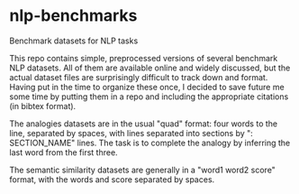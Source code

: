 # nlp-benchmarks
Benchmark datasets for NLP tasks

This repo contains simple, preprocessed versions of several benchmark NLP datasets. All of them are available online and widely discussed, but the actual dataset files are surprisingly difficult to track down and format. Having put in the time to organize these once, I decided to save future me some time by putting them in a repo and including the appropriate citations (in bibtex format).

The analogies datasets are in the usual "quad" format: four words to the line, separated by spaces, with lines separated into sections by ": SECTION_NAME" lines. The task is to complete the analogy by inferring the last word from the first three.

The semantic similarity datasets are generally in a "word1 word2 score" format, with the words and score separated by spaces.
